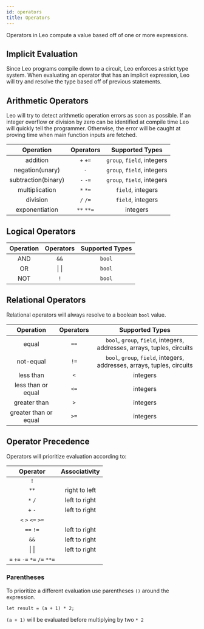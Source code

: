 ```yaml
---
id: operators
title: Operators
---
```


Operators in Leo compute a value based off of one or more expressions.

## Implicit Evaluation
Since Leo programs compile down to a circuit, Leo enforces a strict type system.
When evaluating an operator that has an implicit expression, Leo will try and resolve the type based off of previous statements.

## Arithmetic Operators

Leo will try to detect arithmetic operation errors as soon as possible. 
If an integer overflow or division by zero can be identified at compile time Leo will quickly tell the programmer.
Otherwise, the error will be caught at proving time when main function inputs are fetched.

| Operation        |  Operators |         Supported Types        |
|:----------------:|:----------:|:------------------------------:|
| addition         |  `+` `+=`  | `group`, `field`, integers |
| negation(unary)  |   `-`      | `group`, `field`, integers | 
| subtraction(binary)|  `-` `-=`  | `group`, `field`, integers |
| multiplication   |  `*` `*=`  |     `field`, integers      |
| division         |  `/` `/=`  |     `field`, integers      |
| exponentiation   | `**` `**=` |        integers            |

## Logical Operators

| Operation | Operators | Supported Types |
|:---------:|:---------:|:---------------:|
| AND       | `&&`      | `bool`          |
| OR        | \| \|     | `bool`          |
| NOT       | `!`       | `bool`          |

## Relational Operators

Relational operators will always resolve to a boolean `bool` value.

|       Operation       | Operators |           Supported Types           |
|:---------------------:|:---------:|:-----------------------------------:|
| equal                 | `==`      | `bool`, `group`, `field`, integers, addresses, arrays, tuples, circuits |
| not-equal             | `!=`      | `bool`, `group`, `field`, integers, addresses, arrays, tuples, circuits |
| less than             | `<`       |           integers              |
| less than or equal    | `<=`      |           integers              |
| greater than          | `>`       |           integers              |
| greater than or equal | `>=`      |           integers              |

## Operator Precedence
Operators will prioritize evaluation according to:

|            Operator           | Associativity |
|:-----------------------------:|:-------------:|
|              `!`              |               |
|              `**`             | right to left |
|             `*` `/`           | left to right |
|             `+` `-`           | left to right |
|       `<` `>` `<=` `>=`       |               |
|           `==` `!=`           | left to right |
|              `&&`             | left to right |
|             \| \|             | left to right |
| `=` `+=` `-=` `*=` `/=` `**=` |               |

### Parentheses

To prioritize a different evaluation use parentheses `()` around the expression.

```leo
let result = (a + 1) * 2; 
```
`(a + 1)` will be evaluated before multiplying by two `* 2`
